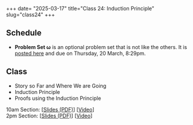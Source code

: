 +++
date= "2025-03-17"
title="Class 24: Induction Principle"
slug="class24"
+++

## Schedule

- **Problem Set &omega;** is an optional problem set that is not like the others. It is [posted here](/post/psomega) and due on Thursday, 20 March, 8:29pm.

## Class

- Story so Far and Where We are Going
- Induction Principle
- Proofs using the Induction Principle

10am Section: [[Slides (PDF)](https://www.dropbox.com/scl/fi/o6esm67gpakgkrgkahl3c/cs2120-class24-dave.pdf?rlkey=u5falc5h3gkafribv72luqlib&dl=0)] [[Video](https://uva.hosted.panopto.com/Panopto/Pages/Viewer.aspx?id=46c30b2c-39b4-496f-9901-b2a300e6bfdd)]  
2pm Section: [[Slides (PDF)](https://virginia.box.com/s/h40fpckv3muy34g9vm9vkfss0tom4nba)] [[Video](https://uva.hosted.panopto.com/Panopto/Pages/Viewer.aspx?id=59f62a1f-2602-4590-9c9a-b2a30128a78b)]